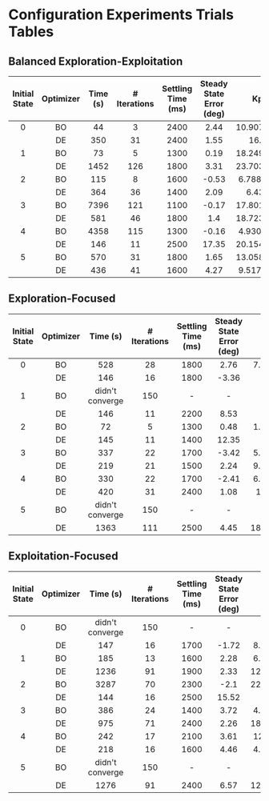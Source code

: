 # Configuration Experiments Trials Tables

## Balanced Exploration-Exploitation




| Initial State | Optimizer | Time (s) | # Iterations | Settling Time (ms) | Steady State Error (deg) | Kp        | Ki        | Kd        |
|:-------------:|:---------:|:--------:|:------------:|:------------------:|:------------------------:|:---------:|:---------:|:---------:|
| 0             | BO        | 44       | 3            | 2400               | 2.44                     | 10.907680 | 0.330117  | 0.127006  |
|               | DE        | 350      | 31           | 2400               | 1.55                     | 16.0      | 0.0       | 0.96426   |
| 1             | BO        | 73       | 5            | 1300               | 0.19                     | 18.249986 | 0.740096  | 0.708124  |
|               | DE        | 1452     | 126          | 1800               | 3.31                     | 23.703049 | 0.261754  | 0.971221  |
| 2             | BO        | 115      | 8            | 1600               | -0.53                    | 6.788276  | 0.049277  | 0.409347  |
|               | DE        | 364      | 36           | 1400               | 2.09                     | 6.432     | 0.078199  | 0.782228  |
| 3             | BO        | 7396     | 121          | 1100               | -0.17                    | 17.801146 | 0.670552  | 0.476415  |
|               | DE        | 581      | 46           | 1800               | 1.4                      | 18.723926 | 0.162630  | 0.471297  |
| 4             | BO        | 4358     | 115          | 1300               | -0.16                    | 4.930022  | 0.085849  | 0.263449  |
|               | DE        | 146      | 11           | 2500               | 17.35                    | 20.154038 | 0.07      | 0.892     |
| 5             | BO        | 570      | 31           | 1800               | 1.65                     | 13.058583 | 0.080072  | 0.188088  |
|               | DE        | 436      | 41           | 1600               | 4.27                     | 9.517405  | 0.078128  | 0.325520  |

## Exploration-Focused

| Initial State | Optimizer |   Time (s)   | # Iterations | Settling Time (ms) | Steady State Error (deg) |     Kp     |     Ki     |     Kd     |
|:-------------:|:---------:|:------------:|:------------:|:------------------:|:------------------------:|:----------:|:----------:|:----------:|
|       0       |     BO    |     528      |      28      |        1800        |          2.76            |  7.716153  |  0.051234  |  0.55882   |
|               |     DE    |     146      |      16      |        1800        |         -3.36            |    12.5    |   0.001    |   0.635    |
|       1       |     BO    | didn't converge |    150    |         -          |            -             |      -     |      -     |      -     |
|               |     DE    |     146      |      11      |        2200        |          8.53            |    12.0    |    0.0     |    0.78    |
|       2       |     BO    |      72      |      5       |        1300        |          0.48            |  1.628304  |  0.596086  |  0.67511   |
|               |     DE    |     145      |      11      |        1400        |         12.35            |     8.0    |    0.0     |    0.59    |
|       3       |     BO    |     337      |      22      |        1700        |         -3.42            |  5.192586  |  0.000171  |  0.034392  |
|               |     DE    |     219      |      21      |        1500        |          2.24            |  9.556112  |  0.042521  |  0.45975   |
|       4       |     BO    |     330      |      22      |        1700        |         -2.41            |  6.639665  |  0.019850  |  0.658243  |
|               |     DE    |     420      |      31      |        2400        |          1.08            |  15.6875   |  0.08216   |  0.712342  |
|       5       |     BO    | didn't converge |    150    |         -          |            -             |      -     |      -     |      -     |
|               |     DE    |    1363      |     111      |        2500        |          4.45            | 18.542969  |  0.334112  |  0.818519  |

## Exploitation-Focused
| Initial State | Optimizer |      Time (s)     | # Iterations | Settling Time (ms) | Steady State Error (deg) |      Kp      |     Ki     |      Kd      |
|:-------------:|:---------:|:-----------------:|:------------:|:------------------:|:------------------------:|:------------:|:----------:|:------------:|
|       0       |     BO    | didn't converge   |     150      |         -          |            -             |       -      |      -     |       -      |
|               |     DE    |       147         |      16      |        1700        |         -1.72            |   8.193706   |   0.001    |    0.001     |
|       1       |     BO    |       185         |      13      |        1600        |          2.28            |   6.511244   |  0.085351  |   0.436861   |
|               |     DE    |      1236         |      91      |        1900        |          2.33            |  12.497146   |  0.165878  |   0.952479   |
|       2       |     BO    |      3287         |      70      |        2300        |         -2.1             |  22.981145   |  0.924054  |   0.306222   |
|               |     DE    |       144         |      16      |        2500        |         15.52            |     20.0     |   0.001    |      1.0     |
|       3       |     BO    |       386         |      24      |        1400        |          3.72            |   4.658873   |  0.048825  |   0.477699   |
|               |     DE    |       975         |      71      |        2400        |          2.26            |  18.292283   |  0.262592  |   0.894938   |
|       4       |     BO    |       242         |      17      |        2100        |          3.61            |   12.24331   |  0.173875  |   0.763353   |
|               |     DE    |       218         |      16      |        1600        |          4.46            |   4.208397   |   0.001    |      1.0     |
|       5       |     BO    | didn't converge   |     150      |         -          |            -             |       -      |      -     |       -      |
|               |     DE    |      1276         |      91      |        2400        |          6.57            |  12.911706   |  0.003338  |   0.091413   |
